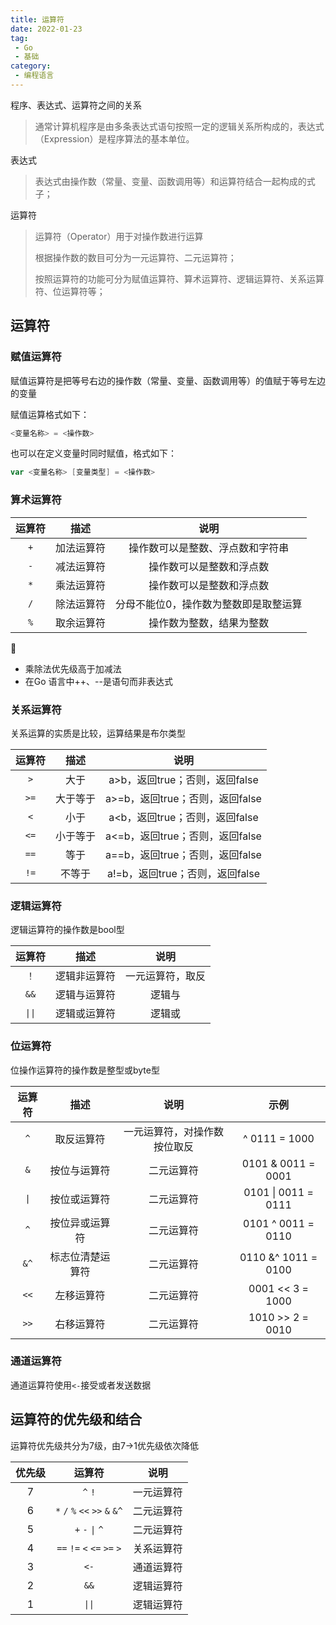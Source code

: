 ```yaml
---
title: 运算符
date: 2022-01-23
tag:
 - Go
 - 基础
category:
 - 编程语言
---
```


<!-- more -->

程序、表达式、运算符之间的关系

> 通常计算机程序是由多条表达式语句按照一定的逻辑关系所构成的，表达式（Expression）是程序算法的基本单位。

表达式

> 表达式由操作数（常量、变量、函数调用等）和运算符结合一起构成的式子；

运算符

> 运算符（Operator）用于对操作数进行运算
>
> 根据操作数的数目可分为一元运算符、二元运算符；
>
> 按照运算符的功能可分为赋值运算符、算术运算符、逻辑运算符、关系运算符、位运算符等；

## 运算符

### 赋值运算符

赋值运算符是把等号右边的操作数（常量、变量、函数调用等）的值赋于等号左边的变量

赋值运算格式如下：

```go
<变量名称> = <操作数>
```

也可以在定义变量时同时赋值，格式如下：

```go
var <变量名称> [变量类型] = <操作数>
```

### 算术运算符

| 运算符 |    描述    |                 说明                  |
| :----: | :--------: | :-----------------------------------: |
|  `+`   | 加法运算符 |   操作数可以是整数、浮点数和字符串    |
|  `-`   | 减法运算符 |       操作数可以是整数和浮点数        |
|  `*`   | 乘法运算符 |       操作数可以是整数和浮点数        |
|  `/`   | 除法运算符 | 分母不能位0，操作数为整数即是取整运算 |
|  `%`   | 取余运算符 |       操作数为整数，结果为整数        |

👣

- 乘除法优先级高于加减法
- 在Go 语言中++、--是语句而非表达式

### 关系运算符

关系运算的实质是比较，运算结果是布尔类型

| 运算符 |   描述   |              说明               |
| :----: | :------: | :-----------------------------: |
|  `>`   |   大于   | a>b，返回true；否则，返回false  |
|  `>=`  | 大于等于 | a>=b，返回true；否则，返回false |
|  `<`   |   小于   | a<b，返回true；否则，返回false  |
|  `<=`  | 小于等于 | a<=b，返回true；否则，返回false |
|  `==`  |   等于   | a==b，返回true；否则，返回false |
|  `!=`  |  不等于  | a!=b，返回true；否则，返回false |

### 逻辑运算符

逻辑运算符的操作数是bool型

| 运算符 |     描述     |       说明       |
| :----: | :----------: | :--------------: |
|  `！`  | 逻辑非运算符 | 一元运算符，取反 |
|  `&&`  | 逻辑与运算符 |      逻辑与      |
| `\|\|` | 逻辑或运算符 |      逻辑或      |

### 位运算符

位操作运算符的操作数是整型或byte型

| 运算符 |       描述       |             说明             |        示例         |
| :----: | :--------------: | :--------------------------: | :-----------------: |
|  `^`   |    取反运算符    | 一元运算符，对操作数按位取反 |    ^ 0111 = 1000    |
|  `&`   |   按位与运算符   |          二元运算符          | 0101 & 0011 = 0001  |
|  `\|`  |   按位或运算符   |          二元运算符          | 0101 \| 0011 = 0111 |
|  `^`   |  按位异或运算符  |          二元运算符          | 0101 ^ 0011 = 0110  |
|  `&^`  | 标志位清楚运算符 |          二元运算符          | 0110 &^ 1011 = 0100 |
|  `<<`  |    左移运算符    |          二元运算符          |  0001 << 3 = 1000   |
|  `>>`  |    右移运算符    |          二元运算符          |  1010 >> 2 = 0010   |

### 通道运算符

通道运算符使用`<-`接受或者发送数据

## 运算符的优先级和结合

运算符优先级共分为7级，由7->1优先级依次降低

| 优先级 |             运算符              |    说明    |
| :----: | :-----------------------------: | :--------: |
|   7    |             `^` `!`             | 一元运算符 |
|   6    | `*` `/` `%` `<<` `>>` `&` `&^` | 二元运算符 |
|   5    |        `+` `-` `\|` `^`         | 二元运算符 |
|   4    |   `==` `!=` `<` `<=` `>=` `>`   | 关系运算符 |
|   3    |              `<-`               | 通道运算符 |
|   2    |              `&&`               | 逻辑运算符 |
|   1    |             `\|\|`              | 逻辑运算符 |
